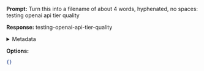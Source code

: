 **Prompt:**
Turn this into a filename of about 4 words, hyphenated, no spaces: testing openai api tier quality

**Response:**
testing-openai-api-tier-quality

<details><summary>Metadata</summary>

- Duration: 1316 ms
- Datetime: 2023-11-05T16:06:38.389433
- Model: gpt-3.5-turbo-0613

</details>

**Options:**
```json
{}
```

